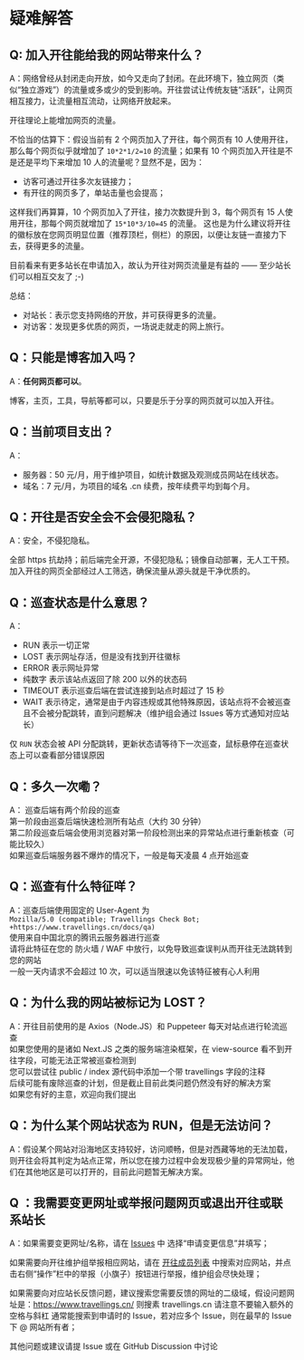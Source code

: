 # 疑难解答

## Q: 加入开往能给我的网站带来什么？

A：网络曾经从封闭走向开放，如今又走向了封闭。在此环境下，独立网页（类似“独立游戏”）的流量或多或少的受到影响。开往尝试让传统友链“活跃”，让网页相互接力，让流量相互流动，让网络开放起来。

开往理论上能增加网页的流量。

不恰当的估算下：假设当前有 2 个网页加入了开往，每个网页有 10 人使用开往，那么每个网页似乎就增加了 `10*2*1/2=10` 的流量；如果有 10 个网页加入开往是不是还是平均下来增加 10 人的流量呢？显然不是，因为：

- 访客可通过开往多次友链接力；
- 有开往的网页多了，单站击量也会提高；

这样我们再算算，10 个网页加入了开往，接力次数提升到 3，每个网页有 15 人使用开往，那每个网页就增加了 `15*10*3/10=45` 的流量。
这也是为什么建议将开往的徽标放在您网页明显位置（推荐顶栏，侧栏）的原因，以便让友链一直接力下去，获得更多的流量。

目前看来有更多站长在申请加入，故认为开往对网页流量是有益的 —— 至少站长们可以相互交友了 ;-)

总结：

- 对站长：表示您支持网络的开放，并可获得更多的流量。
- 对访客：发现更多优质的网页，一场说走就走的网上旅行。

## Q：只能是博客加入吗？

A：**任何网页都可以**。

博客，主页，工具，导航等都可以，只要是乐于分享的网页就可以加入开往。

## Q：当前项目支出？

A：

- 服务器：50 元/月，用于维护项目，如统计数据及观测成员网站在线状态。
- 域名：7 元/月，为项目的域名 .cn 续费，按年续费平均到每个月。

## Q：开往是否安全会不会侵犯隐私？

A：安全，不侵犯隐私。

全部 https 抗劫持；前后端完全开源，不侵犯隐私；镜像自动部署，无人工干预。加入开往的网页全部经过人工筛选，确保流量从源头就是干净优质的。

## Q：巡查状态是什么意思？

A：

- RUN 表示一切正常
- LOST 表示网址存活，但是没有找到开往徽标
- ERROR 表示网址异常
- 纯数字 表示该站点返回了除 200 以外的状态码
- TIMEOUT 表示巡查后端在尝试连接到站点时超过了 15 秒
- WAIT 表示待定，通常是由于内容违规或其他特殊原因，该站点将不会被巡查且不会被分配跳转，直到问题解决（维护组会通过 Issues 等方式通知对应站长）

仅 `RUN` 状态会被 API 分配跳转，更新状态请等待下一次巡查，鼠标悬停在巡查状态上可以查看部分错误原因

## Q：多久一次嘞？

A：
巡查后端有两个阶段的巡查  
第一阶段由巡查后端快速检测所有站点（大约 30 分钟）  
第二阶段巡查后端会使用浏览器对第一阶段检测出来的异常站点进行重新核查（可能比较久）  
如果巡查后端服务器不爆炸的情况下，一般是每天凌晨 4 点开始巡查

## Q：巡查有什么特征咩？

A：巡查后端使用固定的 User-Agent 为  
`Mozilla/5.0 (compatible; Travellings Check Bot; +https://www.travellings.cn/docs/qa)`  
使用来自中国北京的腾讯云服务器进行巡查  
请将此特征在您的 防火墙 / WAF 中放行，以免导致巡查误判从而开往无法跳转到您的网站  
一般一天内请求不会超过 10 次，可以适当限速以免该特征被有心人利用

## Q：为什么我的网站被标记为 LOST？

A：开往目前使用的是 Axios（Node.JS）和 Puppeteer 每天对站点进行轮流巡查  
如果您使用的是诸如 Next.JS 之类的服务端渲染框架，在 view-source 看不到开往字段，可能无法正常被巡查检测到  
您可以尝试往 public / index 源代码中添加一个带 travellings 字段的注释  
后续可能有废除巡查的计划，但是截止目前此类问题仍然没有好的解决方案  
如果您有好的主意，欢迎向我们提出

## Q：为什么某个网站状态为 RUN，但是无法访问？

A：假设某个网站对沿海地区支持较好，访问顺畅，但是对西藏等地的无法加载，则开往会将其判定为站点正常，所以您在接力过程中会发现极少量的异常网址，他们在其他地区是可以打开的，目前此问题暂无解决方案。

## Q ：我需要变更网址或举报问题网页或退出开往或联系站长

A：如果需要变更网址/名称，请在 [Issues](https://github.com/travellings-link/travellings/issues) 中 选择“申请变更信息”并填写；

如果需要向开往维护组举报相应网站，请在 [开往成员列表](https://list.travellings.cn/) 中搜索对应网站，并点击右侧“操作”栏中的举报（小旗子）按钮进行举报，维护组会尽快处理；

如果需要向对应站长反馈问题，建议搜索您需要反馈的网址的二级域，假设问题网址是：<https://www.travellings.cn/> 则搜素 travellings.cn 请注意不要输入额外的空格与斜杠 通常能搜索到申请时的 Issue，若对应多个 Issue，则在最早的 Issue 下 @ 网站所有者；

其他问题或建议请提 Issue 或在 GitHub Discussion 中讨论
